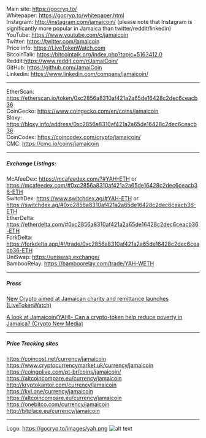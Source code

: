 Main site: https://gocryp.to/  
Whitepaper: https://gocryp.to/whitepaper.html  
Instagram: http://instagram.com/jamaicoin/ (please note that Instagram is significantly more popular in Jamaica than twitter/reddit/linkedin)  
YouTube: https://www.youtube.com/c/jamaicoin  
Twitter: https://twitter.com/jamaicoin  
Price info: https://LiveTokenWatch.com  
BitcoinTalk: https://bitcointalk.org/index.php?topic=5163412.0  
Reddit:https://www.reddit.com/r/JamaiCoin/  
GitHub: https://github.com/JamaiCoin  
Linkedin: https://www.linkedin.com/company/jamaicoin/  

---


EtherScan: https://etherscan.io/token/0xc2856a8310af421a2a65de16428c2dec6ceacb36  
CoinGecko: https://www.coingecko.com/en/coins/jamaicoin  
Bloxy: https://bloxy.info/address/0xc2856a8310af421a2a65de16428c2dec6ceacb36  
CoinCodex: https://coincodex.com/crypto/jamaicoin/  
CMC: https://cmc.io/coins/jamaicoin

---

##### Exchange Listings:  
McAfeeDex: https://mcafeedex.com/?#YAH-ETH or https://mcafeedex.com/#0xc2856a8310af421a2a65de16428c2dec6ceacb36-ETH  
SwitchDex: https://www.switchdex.ag/#YAH-ETH or https://switchdex.ag/#0xc2856a8310af421a2a65de16428c2dec6ceacb36-ETH  
EtherDelta: https://etherdelta.com/#0xc2856a8310af421a2a65de16428c2dec6ceacb36-ETH  
ForkDelta: https://forkdelta.app/#!/trade/0xc2856a8310af421a2a65de16428c2dec6ceacb36-ETH  
UniSwap: https://uniswap.exchange/  
BambooRelay: https://bamboorelay.com/trade/YAH-WETH  

---

##### Press
[New Crypto aimed at Jamaican charity and remittance launches (LiveTokenWatch)](https://livetokenwatch.com/coins/article/jamaican-charity-coin.html)  

[A look at Jamaicoin(YAH)- Can a crypto-token help reduce poverty in Jamaica? (Crypto New Media)](https://cryptonewmedia.press/2019/10/23/a-look-at-jamaicoinyah-can-a-crypto-token-help-reduce-poverty-in-jamaica/?utm_source=feedburner&utm_medium=feed&utm_campaign=Feed%3A+BitcoinIndependentNewsAndBlog+%28Cryptocurrency+new+media+press%29)

---

##### Price Tracking sites
https://coincost.net/currency/jamaicoin
https://www.cryptocurrencymarket.uk/currency/jamaicoin  
https://coingolive.com/pt-br/coins/jamaicoin/  
https://altcoincompare.eu/currency/jamaicoin  
http://kryptokantor.com/currency/jamaicoin  
https://kvl.one/currency/jamaicoin  
https://altcoincompare.eu/currency/jamaicoin  
https://onebitco.com/currency/jamaicoin
http://bitplace.eu/currency/jamaicoin

---

Logo: https://gocryp.to/images/yah.png
![alt text](https://gocryp.to/images/yah.png "JamaiCoin (YAH)")
